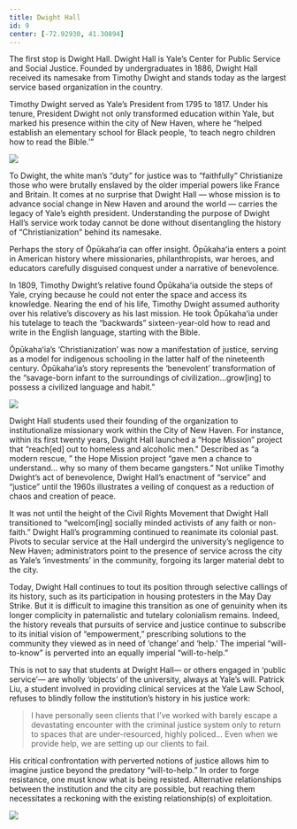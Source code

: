 ```yaml
---
title: Dwight Hall
id: 9
center: [-72.92930, 41.30894]
---
```


The first stop is Dwight Hall. Dwight Hall is Yale’s Center for Public
Service and Social Justice. Founded by undergraduates in 1886, Dwight
Hall received its namesake from Timothy Dwight and stands today as the
largest service based organization in the country.

Timothy Dwight served as Yale’s President from 1795 to 1817. Under his
tenure, President Dwight not only transformed education within Yale,
but marked his presence within the city of New Haven, where he “helped
establish an elementary school for Black people, ‘to teach negro
children how to read the Bible.’”

<div class="container right">
  <img src="/images/dwight/3.png"/>
</div>

To Dwight, the white man’s “duty” for justice was to “faithfully”
Christianize those who were brutally enslaved by the older imperial
powers like France and Britain. It comes at no surprise that Dwight
Hall — whose mission is to advance social change in New Haven and
around the world — carries the legacy of Yale’s eighth president.
Understanding the purpose of Dwight Hall’s service work today cannot
be done without disentangling the history of “Christianization” behind
its namesake.

<div class='separator'></div>


Perhaps the story of Ōpūkahaʻia can offer insight. Ōpūkahaʻia enters a
point in American history where missionaries, philanthropists, war
heroes, and educators carefully disguised conquest under a narrative
of benevolence.

In 1809, Timothy Dwight’s relative found Ōpūkahaʻia outside the steps
of Yale, crying because he could not enter the space and access its
knowledge. Nearing the end of his life, Timothy Dwight assumed
authority over his relative’s discovery as his last mission. He took
Ōpūkahaʻia under his tutelage to teach the “backwards”
sixteen-year-old how to read and write in the English language,
starting with the Bible.

Ōpūkahaʻia’s ‘Christianization’ was now a manifestation of justice,
serving as a model for indigenous schooling in the latter half of the
nineteenth century. Ōpūkahaʻia’s story represents the ‘benevolent’
transformation of the “savage-born infant to the surroundings of
civilization...grow[ing] to possess a civilized language and habit.”

<div class="container left">
  <img src="/images/dwight/6.png"/>
</div>

Dwight Hall students used their founding of the organization to
institutionalize missionary work within the City of New Haven. For
instance, within its first twenty years, Dwight Hall launched a “Hope
Mission” project that “reach[ed] out to homeless and alcoholic men."
Described as “a modern rescue, ” the Hope Mission project “gave men a
chance to understand... why so many of them became gangsters.” Not
unlike Timothy Dwight’s act of benevolence, Dwight Hall’s enactment of
“service” and “justice” until the 1960s illustrates a veiling of
conquest as a reduction of chaos and creation of peace.

<div class='separator'></div>

It was not until the height of the Civil Rights Movement that Dwight
Hall transitioned to “welcom[ing] socially minded activists of any
faith or non- faith.” Dwight Hall’s programming continued to reanimate
its colonial past. Pivots to secular service at the Hall undergird the
university’s negligence to New Haven; administrators point to the
presence of service across the city as Yale’s ‘investments’ in the
community, forgoing its larger material debt to the city.

Today, Dwight Hall continues to tout its position through selective
callings of its history, such as its participation in housing
protesters in the May Day Strike. But it is difficult to imagine this
transition as one of genuinity when its longer complicity in
paternalistic and tutelary colonialism remains. Indeed, the history
reveals that pursuits of service and justice continue to subscribe to
its initial vision of “empowerment,” prescribing solutions to the
community they viewed as in need of ‘change’ and ‘help.’ The imperial
“will-to-know” is perverted into an equally imperial “will-to-help.”

This is not to say that students at Dwight Hall— or others engaged in
‘public service’— are wholly ‘objects’ of the university, always at
Yale’s will. Patrick Liu, a student involved in providing clinical
services at the Yale Law School, refuses to blindly follow the
institution’s history in his justice work:

> I have personally seen clients that I’ve worked with barely escape a
> devastating encounter with the criminal justice system only to
> return to spaces that are under-resourced, highly policed... Even
> when we provide help, we are setting up our clients to fail.

His critical confrontation with perverted notions of justice allows
him to imagine justice beyond the predatory “will-to-help.” In order
to forge resistance, one must know what is being resisted. Alternative
relationships between the institution and the city are possible, but
reaching them necessitates a reckoning with the existing
relationship(s) of exploitation.

<div class="container">
  <img src="/images/dwight/2.png"/>
</div>
